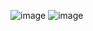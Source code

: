 ![image](https://github.com/user-attachments/assets/36e80262-79e8-4d0f-b304-1a520ba27066)
![image](https://github.com/user-attachments/assets/60aca8fc-6a49-4f09-80a8-7598b1b39b83)
